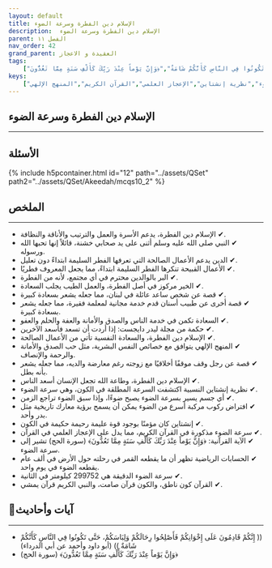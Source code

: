 ```yaml
---
layout: default
title: الإسلام دين الفطرة وسرعة الضوء
description:  الإسلام دين الفطرة وسرعة الضوء
parent: الفصل ١١
nav_order: 42
grand_parent: العقيدة و الاعجاز
tags: 
    ["إِنَّكُمْ قَادِمُونَ عَلَى إِخْوَانِكُمْ فَأَصْلِحُوا رِحَالَكُمْ وَلِبَاسَكُمْ، حَتَّى تَكُونُوا فِي النَّاسِ كَأَنَّكُمْ شَامَةٌ","﴿وَإِنَّ يَوْماً عِنْدَ رَبِّكَ كَأَلْفِ سَنَةٍ مِمَّا تَعُدُّونَ﴾"]
keys:
    ["الإسلام","الفطرة","الأعمال الصالحة","الخير","السعادة","سرعة الضوء","نظرية إنشتاين","الإعجاز العلمي","القرآن الكريم","المنهج الإلهي"]
---
```

## ‏الإسلام دين الفطرة وسرعة الضوء
***
## الأسئلة 
{% include h5pcontainer.html id="12" path="../assets/QSet" path2="../assets/QSet/Akeedah/mcqs10_2" %}
## الملخص
***
- ‏✔ الإسلام دين الفطرة، يدعم الأسرة والعمل والترتيب والأناقة والنظافة. 
- ‏✔ النبي صلى الله عليه وسلم أثنى على يد صحابي خشنة، قائلاً إنها تحبها الله ورسوله. 
- ‏✔ الدين يدعم الأعمال الصالحة التي تعرفها الفطر السليمة ابتداءً دون تعليل. 
- ‏✔ الأعمال القبيحة تنكرها الفطر السليمة ابتداءً، مما يجعل المعروف فطريًا. 
- ‏✔ البر بالوالدين محترم في أي مجتمع، لأنه من الفطرة. 
- ‏✔ الخير مركوز في أصل الفطرة، والعمل الطيب يجلب السعادة. 
- ‏✔ قصة عن شخص ساعد عائلة في لبنان، مما جعله يشعر بسعادة كبيرة. 
- ‏✔ قصة أخرى عن طبيب أسنان قدم خدمة مجانية لمعلمة فقيرة، مما جعله يشعر بسعادة كبيرة. 
- ‏✔ السعادة تكمن في خدمة الناس والصدق والأمانة والعفة والحلم والعفو. 
- ‏✔ حكمة من مجلة ليدر دايجست: إذا أردت أن تسعد فأسعد الآخرين. 
- ‏✔ الإسلام دين الفطرة، والسعادة النفسية تأتي من الأعمال الصالحة. 
- ‏✔ المنهج الإلهي يتوافق مع خصائص النفس البشرية، مثل حب الصدق والأمانة والرحمة والإنصاف. 
- ‏✔ قصة عن رجل وقف موقفًا أخلاقيًا مع زوجته رغم معارضة والديه، مما جعله يشعر بأنه بطل. 
- ‏✔ الإسلام دين الفطرة، وطاعة الله تجعل الإنسان أسعد الناس. 
- ‏✔ نظرية إنشتاين النسبية اكتشفت السرعة المطلقة في الكون، وهي سرعة الضوء. 
- ‏✔ أي جسم يسير بسرعة الضوء يصبح ضوءًا، وإذا سبق الضوء تراجع الزمن. 
- ‏✔ افتراض ركوب مركبة أسرع من الضوء يمكن أن يسمح برؤية معارك تاريخية مثل بدر وأحد. 
- ‏✔ إنشتاين كان مؤمنًا بوجود قوة عليمة رحيمة حكيمة في الكون. 
- ‏✔ سرعة الضوء مذكورة في القرآن الكريم، مما يدل على الإعجاز العلمي في القرآن. 
- ‏✔ الآية القرآنية: ﴿وَإِنَّ يَوْماً عِنْدَ رَبِّكَ كَأَلْفِ سَنَةٍ مِمَّا تَعُدُّونَ﴾ (سورة الحج) تشير إلى سرعة الضوء. 
- ‏✔ الحسابات الرياضية تظهر أن ما يقطعه القمر في رحلته حول الأرض في ألف عام يقطعه الضوء في يوم واحد. 
- ‏✔ سرعة الضوء الدقيقة هي 299752 كيلومتر في الثانية. 
- ‏✔ القرآن كون ناطق، والكون قرآن صامت، والنبي الكريم قرآن يمشي. 

## 📜آيات وأحاديث
***
- ‏(( إِنَّكُمْ قَادِمُونَ عَلَى إِخْوَانِكُمْ فَأَصْلِحُوا رِحَالَكُمْ وَلِبَاسَكُمْ، حَتَّى تَكُونُوا فِي النَّاسِ كَأَنَّكُمْ شَامَةٌ )) (أبو داود وأحمد عن أبي الدرداء)
- ‏﴿وَإِنَّ يَوْماً عِنْدَ رَبِّكَ كَأَلْفِ سَنَةٍ مِمَّا تَعُدُّونَ﴾ (سورة الحج)

